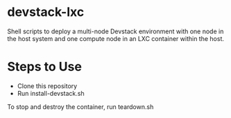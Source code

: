 # devstack-lxc
Shell scripts to deploy a multi-node Devstack environment with one node in the host system and one compute node in an LXC container within the host.

# Steps to Use
- Clone this repository
- Run install-devstack.sh

To stop and destroy the container, run teardown.sh

